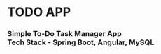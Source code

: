 <h1>TODO APP</h1>
<h3>Simple To-Do Task Manager App <br>Tech Stack - Spring Boot, Angular, MySQL</h3>
